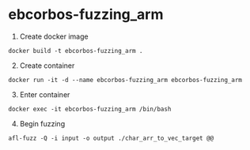 # ebcorbos-fuzzing_arm
1. Create docker image
```
docker build -t ebcorbos-fuzzing_arm .
```
2. Create container
```
docker run -it -d --name ebcorbos-fuzzing_arm ebcorbos-fuzzing_arm
```
3. Enter container
```
docker exec -it ebcorbos-fuzzing_arm /bin/bash
```
4. Begin fuzzing
```
afl-fuzz -Q -i input -o output ./char_arr_to_vec_target @@
```
